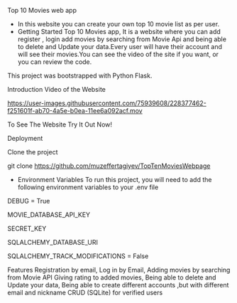 Top 10 Movies web app


- In this website you can create your own top 10 movie list as per user.
- Getting Started Top 10 Movies app,
It is a website where you can add register , login add movies by searching from Movie Api and being able to delete and Update your data.Every user will have their account and will see their movies.You can see the video of the site if you want, or you can review the code.

This project was bootstrapped with Python Flask.


Introduction Video of the Website



https://user-images.githubusercontent.com/75939608/228377462-f251601f-ab70-4a5e-b0ea-11ee6a092acf.mov




To See The Website
Try It Out Now!


Deployment

Clone the project

  git clone https://github.com/muzeffertagiyev/TopTenMoviesWebpage

 - Environment Variables
To run this project, you will need to add the following environment variables to your .env file

DEBUG = True

MOVIE_DATABASE_API_KEY

SECRET_KEY

SQLALCHEMY_DATABASE_URI


SQLALCHEMY_TRACK_MODIFICATIONS = False


Features
Registration by email, 
Log in by Email,
Adding movies by searching from Movie API
Giving rating to added movies,
Being able to delete and Update your data,
Being able to create different accounts ,but with different email and nickname
CRUD (SQLite) for verified users

